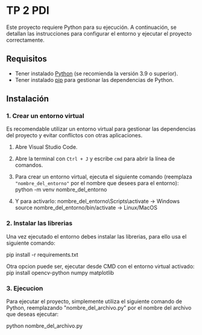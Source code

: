 # TP 2 PDI

Este proyecto requiere Python para su ejecución. A continuación, se detallan las instrucciones para configurar el entorno y ejecutar el proyecto correctamente.

## Requisitos

- Tener instalado [Python](https://www.python.org/downloads/) (se recomienda la versión 3.9 o superior).
- Tener instalado [pip](https://pip.pypa.io/en/stable/) para gestionar las dependencias de Python.

## Instalación

### 1. Crear un entorno virtual

Es recomendable utilizar un entorno virtual para gestionar las dependencias del proyecto y evitar conflictos con otras aplicaciones.

1. Abre Visual Studio Code.
2. Abre la terminal con `Ctrl + J` y escribe `cmd` para abrir la línea de comandos.
3. Para crear un entorno virtual, ejecuta el siguiente comando (reemplaza `"nombre_del_entorno"` por el nombre que desees para el entorno):
   python -m venv nombre_del_entorno 

4. Y para activarlo:
nombre_del_entorno\Scripts\activate -> Windows
source nombre_del_entorno/bin/activate -> Linux/MacOS

### 2. Instalar las librerias
Una vez ejecutado el entorno debes instalar las librerias, para ello usa el siguiente comando:

pip install -r requirements.txt

Otra opcion puede ser, ejecutar desde CMD con el entorno virtual activado:
pip install opencv-python numpy matplotlib


### 3. Ejecucion
Para ejecutar el proyecto, simplemente utiliza el siguiente comando de Python, reemplazando "nombre_del_archivo.py" por el nombre del archivo que deseas ejecutar:

python nombre_del_archivo.py